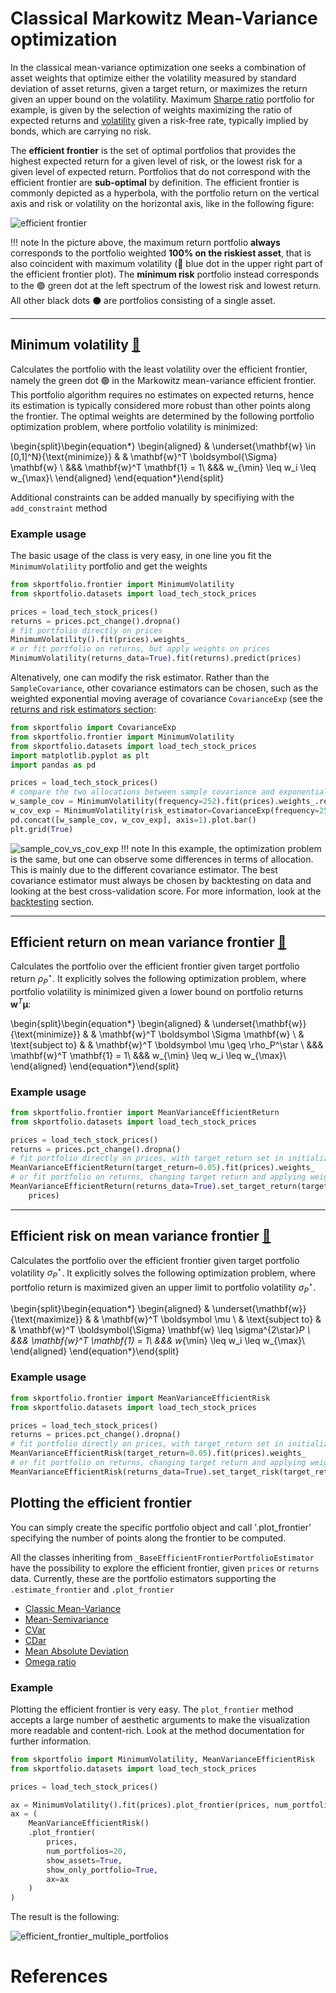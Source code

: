 # Classical Markowitz Mean-Variance optimization

In the classical mean-variance optimization one seeks a combination of asset weights that optimize either the volatility
measured by standard deviation of asset returns, given a target return, or maximizes the return given an upper bound 
on the volatility.
Maximum [Sharpe ratio](metrics.md#sharpe-ratio-sharpe_ratio) portfolio for example, is given by the selection of weights maximizing the ratio of expected returns and [volatility](metrics.md#portfolio-volatility-portfolio_vol) given a risk-free rate, typically implied by bonds, which are carrying no risk.

The **efficient frontier** is the set of optimal portfolios that provides the highest expected return for a given level of risk, or the lowest risk for a given level of expected return. Portfolios that do not correspond with the efficient frontier are **sub-optimal** by definition.
The efficient frontier is commonly depicted as a hyperbola, with the portfolio return on the vertical axis and risk or volatility on the horizontal axis, like in the following figure:

![efficient frontier](imgs/efficient_frontier.svg)


!!! note
	In the picture above, the maximum return portfolio **always** corresponds to the portfolio weighted **100% on the riskiest asset**, that is also
	coincident with maximum volatility (🔵️ blue dot in the upper right part of the efficient frontier plot).
	The **minimum risk** portfolio instead corresponds to the 🟢 green dot at the left spectrum of the lowest risk and lowest return. All other black dots ⚫️ are portfolios consisting of a single asset.

<hr>


## Minimum volatility [📖](../efficient_frontier_api/#minimum-volatility)
Calculates the portfolio with the least volatility over the efficient frontier, namely the green dot 🟢 in the Markowitz mean-variance efficient frontier. This portfolio algorithm requires no estimates on expected returns, hence its estimation is typically considered more robust than other points along the frontier. 
The optimal weights are determined by the following portfolio optimization problem, where portfolio volatility is minimized:

\begin{split}\begin{equation*}
\begin{aligned}
& \underset{\mathbf{w} \in [0,1]^N}{\text{minimize}} & & \mathbf{w}^T \boldsymbol{\Sigma} \mathbf{w} \\
&&& \mathbf{w}^T \mathbf{1} = 1\\
&&& w_{\min} \leq w_i \leq w_{\max}\\
\end{aligned}
\end{equation*}\end{split}

Additional constraints can be added manually by specifiying with the `add_constraint` method

### Example usage

The basic usage of the class is very easy, in one line you fit the `MinimumVolatility` portfolio and get the weights

```python
from skportfolio.frontier import MinimumVolatility
from skportfolio.datasets import load_tech_stock_prices

prices = load_tech_stock_prices()
returns = prices.pct_change().dropna()
# fit portfolio directly on prices
MinimumVolatility().fit(prices).weights_
# or fit portfolio on returns, but apply weights on prices
MinimumVolatility(returns_data=True).fit(returns).predict(prices)
```

Altenatively, one can modify the risk estimator. Rather than the `SampleCovariance`, other covariance estimators can be chosen, such as the weighted exponential moving average of covariance `CovarianceExp` (see the [returns and risk estimators section](returns.md#):

```python
from skportfolio import CovarianceExp
from skportfolio.frontier import MinimumVolatility
from skportfolio.datasets import load_tech_stock_prices
import matplotlib.pyplot as plt
import pandas as pd

prices = load_tech_stock_prices()
# compare the two allocations between sample covariance and exponentially moving weighted average covariance with a span of 180 days
w_sample_cov = MinimumVolatility(frequency=252).fit(prices).weights_.rename('Min Vol - sample covariance')
w_cov_exp = MinimumVolatility(risk_estimator=CovarianceExp(frequency=252, span=180), frequency=252).fit(load_tech_stock_prices()).weights_.rename('MinVol-CovarianceExp')
pd.concat([w_sample_cov, w_cov_exp], axis=1).plot.bar()
plt.grid(True)
```

![sample_cov_vs_cov_exp](imgs/minvol_sample_vs_covexp.svg)
!!! note
	In this example, the optimization problem is the same, but one can observe some differences in terms of allocation.
	This is mainly due to the different covariance estimator.
	The best covariance estimator must always be chosen by backtesting on data and looking at the best cross-validation score.
	For more information, look at the [backtesting](hyperparameters.md) section.

<hr>

## Efficient return on mean variance frontier [📖](../efficient_frontier_api/#meanvarianceefficientreturn)
Calculates the portfolio over the efficient frontier given target portfolio return $\rho_P^\star$.
It explicitly solves the following optimization problem, where portfolio volatility is minimized given a lower bound on
portfolio returns $\mathbf{w}^T \boldsymbol \mu$:

\begin{split}\begin{equation*}
\begin{aligned}
& \underset{\mathbf{w}}{\text{minimize}} & & \mathbf{w}^T \boldsymbol \Sigma \mathbf{w} \\
& \text{subject to} & & \mathbf{w}^T \boldsymbol \mu \geq \rho_P^\star \\
&&& \mathbf{w}^T \mathbf{1} = 1\\
&&& w_{\min} \leq w_i \leq w_{\max}\\
\end{aligned}
\end{equation*}\end{split}

### Example usage

```python
from skportfolio.frontier import MeanVarianceEfficientReturn
from skportfolio.datasets import load_tech_stock_prices

prices = load_tech_stock_prices()
returns = prices.pct_change().dropna()
# fit portfolio directly on prices, with target_return set in initialization
MeanVarianceEfficientReturn(target_return=0.05).fit(prices).weights_
# or fit portfolio on returns, changing target return and applying weights on prices
MeanVarianceEfficientReturn(returns_data=True).set_target_return(target_return=0.05).fit(returns).predict(
    prices)
```

<hr>

## Efficient risk on mean variance frontier [📖](../efficient_frontier_api/#meanvarianceefficientrisk)
Calculates the portfolio over the efficient frontier given target portfolio volatility $\sigma_P^\star$.
It explicitly solves the following optimization problem, where portfolio return is maximized given an upper limit 
to portfolio volatility $\sigma^\star_P$.

\begin{split}\begin{equation*}
\begin{aligned}
& \underset{\mathbf{w}}{\text{maximize}} & & \mathbf{w}^T \boldsymbol \mu \\
& \text{subject to} & &  \mathbf{w}^T \boldsymbol{\Sigma} \mathbf{w}  \leq \sigma^{2\star}_P \\
&&& \mathbf{w}^T \mathbf{1} = 1\\
&&& w_{\min} \leq w_i \leq w_{\max}\\
\end{aligned}
\end{equation*}\end{split}


### Example usage

```python
from skportfolio.frontier import MeanVarianceEfficientRisk
from skportfolio.datasets import load_tech_stock_prices

prices = load_tech_stock_prices()
returns = prices.pct_change().dropna()
# fit portfolio directly on prices, with target_return set in initialization
MeanVarianceEfficientRisk(target_return=0.05).fit(prices).weights_
# or fit portfolio on returns, changing target return and applying weights on prices
MeanVarianceEfficientRisk(returns_data=True).set_target_risk(target_return=0.05).fit(returns).predict(prices)
```

## Plotting the efficient frontier

You can simply create the specific portfolio object and call '.plot_frontier' specifying the number of points along the frontier to be computed.

All the classes inheriting from `_BaseEfficientFrontierPortfolioEstimator` have the possibility to explore the efficient frontier, given `prices` or `returns` data.
Currently, these are the portfolio estimators supporting the `.estimate_frontier` and `.plot_frontier`

- [Classic Mean-Variance](efficient_frontier.md)
- [Mean-Semivariance](efficient_semivariance.md)
- [CVar](efficient_cvar.md)
- [CDar](efficient_cdar.md)
- [Mean Absolute Deviation](efficient_mad.md)
- [Omega ratio](efficient_omega.md)

### Example
Plotting the efficient frontier is very easy. The `plot_frontier` method accepts a large number of aesthetic arguments to make the visualization more readable and content-rich.
Look at the method documentation for further information.

```python
from skportfolio import MinimumVolatility, MeanVarianceEfficientRisk
from skportfolio.datasets import load_tech_stock_prices

prices = load_tech_stock_prices()

ax = MinimumVolatility().fit(prices).plot_frontier(prices, num_portfolios=20)
ax = (
    MeanVarianceEfficientRisk()
    .plot_frontier(
        prices,
        num_portfolios=20,
        show_assets=True,
        show_only_portfolio=True,
        ax=ax
    )
)
```

The result is the following:

![efficient_frontier_multiple_portfolios](imgs/efficient_frontier_multiple_assets.svg)


# References
[^1]: Markowitz H., "Portfolio selection", J. Fin, Vol. 7, No. 1. (1952), pp. 77-91 [url](https://www.math.hkust.edu.hk/~maykwok/courses/ma362/07F/markowitz_JF.pdf)
[^2]: Markowitz itself noted that the average portfolio return and standard deviation were not good measures. Cited from its 1952 paper: *"One suggestion as to tentative $\mu_i$, $\sigma_{ij}$ to use the observed $\mu_i$, $\sigma_{ii}$ for some period of the past. I believe that better methods, which take
into account more information, can be found."*